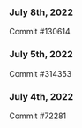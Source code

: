 ### July 8th, 2022

Commit #130614

### July 5th, 2022

Commit #314353


### July 4th, 2022

Commit #72281
